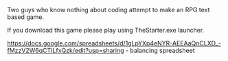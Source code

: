 Two guys who know nothing about coding attempt to make an RPG text based game. 


If you download this game please play using TheStarter.exe launcher.


https://docs.google.com/spreadsheets/d/1gLpYXp4eNYR-AEEAaQnCLXD_-fMzzV2W6qCTILfxQzk/edit?usp=sharing - balancing spreadsheet

